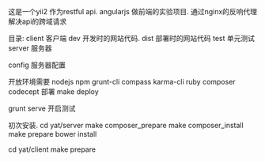 这是一个yii2 作为restful api.
angularjs 做前端的实验项目.
通过nginx的反响代理解决api的跨域请求

目录:
client 客户端
  dev  开发时的网站代码.
  dist 部署时的网站代码
  test 单元测试
server 服务器

config 服务器配置


开放环境需要 nodejs npm grunt-cli compass karma-cli ruby composer codecept
部署
make deploy


grunt serve 开启测试


初次安装.
cd yat/server
make composer_prepare
make composer_install
make prepare
bower install

cd yat/client
make prepare
